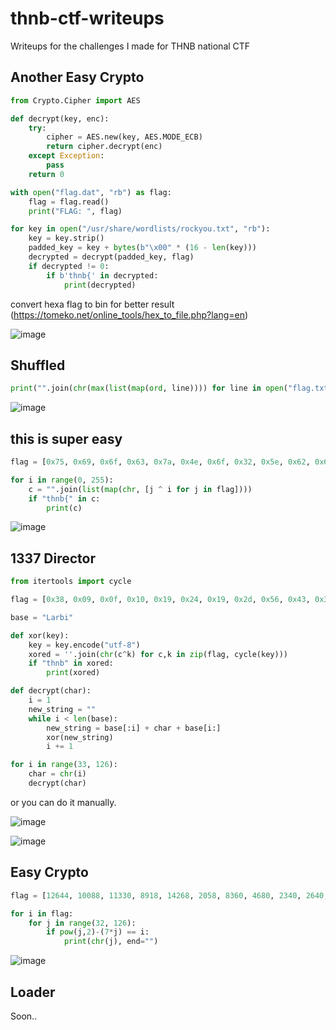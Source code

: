 # thnb-ctf-writeups
Writeups for the challenges I made for THNB national CTF

## Another Easy Crypto

```python
from Crypto.Cipher import AES

def decrypt(key, enc):
    try:
        cipher = AES.new(key, AES.MODE_ECB)
        return cipher.decrypt(enc)
    except Exception:
        pass
    return 0

with open("flag.dat", "rb") as flag:
    flag = flag.read()
    print("FLAG: ", flag)

for key in open("/usr/share/wordlists/rockyou.txt", "rb"):
    key = key.strip()
    padded_key = key + bytes(b"\x00" * (16 - len(key)))
    decrypted = decrypt(padded_key, flag)
    if decrypted != 0:
        if b'thnb{' in decrypted:
            print(decrypted)
```

convert hexa flag to bin for better result (https://tomeko.net/online_tools/hex_to_file.php?lang=en) 

![image](https://user-images.githubusercontent.com/48088579/163746213-2876af5f-0793-48f4-bbee-9c3f65821a75.png)

## Shuffled

```python
print("".join(chr(max(list(map(ord, line)))) for line in open("flag.txt", "r").readlines()))
```

![image](https://user-images.githubusercontent.com/48088579/163746279-19d6ac89-8308-40d8-96e2-d4ea38eb576d.png)

## this is super easy

```python
flag = [0x75, 0x69, 0x6f, 0x63, 0x7a, 0x4e, 0x6f, 0x32, 0x5e, 0x62, 0x69, 0x35, 0x73, 0x5e, 0x79, 0x6e, 0x53, 0x7c]

for i in range(0, 255):
    c = "".join(list(map(chr, [j ^ i for j in flag])))
    if "thnb{" in c:
        print(c)
```

![image](https://user-images.githubusercontent.com/48088579/163746296-1ca173f6-96cd-4a57-b134-049aa9e1e72e.png)

## 1337 Director

```python
from itertools import cycle

flag = [0x38, 0x09, 0x0f, 0x10, 0x19, 0x24, 0x19, 0x2d, 0x56, 0x43, 0x32, 0x25, 0x09,0x3e, 0x02, 0x1a,0x56, 0x1b, 0x13, 0x19,0x51,0x00,0x3d, 0x01, 0x09, 0x29, 0x24, 0x3a, 0x07, 0x14]

base = "Larbi"

def xor(key):
    key = key.encode("utf-8")
    xored = ''.join(chr(c^k) for c,k in zip(flag, cycle(key)))
    if "thnb" in xored:
        print(xored)

def decrypt(char):
    i = 1
    new_string = ""
    while i < len(base):
        new_string = base[:i] + char + base[i:]
        xor(new_string)
        i += 1

for i in range(33, 126):
    char = chr(i)
    decrypt(char)
```

or you can do it manually.

![image](https://user-images.githubusercontent.com/48088579/163746340-2f2242eb-f593-4f2a-a137-3c1e7cda9de5.png)

![image](https://user-images.githubusercontent.com/48088579/163746352-fc1c6189-6df0-490e-8cd2-0ad94ae42231.png)


## Easy Crypto

```python
flag = [12644, 10088, 11330, 8918, 14268, 2058, 8360, 4680, 2340, 2640, 2244, 8360, 11118, 2340, 2640, 4680, 8360, 2744, 6630, 2640, 800, 8360, 2058, 8360, 5244, 1968, 6794, 2244, 8360, 5100, 13328, 2340, 4148, 12198, 2340, 2640, 2058, 4020, 14750]

for i in flag:
    for j in range(32, 126):
        if pow(j,2)-(7*j) == i:
            print(chr(j), end="")
```

![image](https://user-images.githubusercontent.com/48088579/163897066-8dbb70fc-af4a-45de-96dd-7bd615c318d8.png)


## Loader
Soon..
